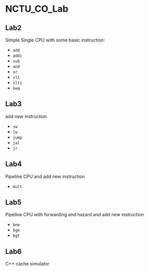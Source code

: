 # NCTU_CO_Lab
## Lab2
Simple Single CPU with some basic instruction:
* `add`
* `addi`
* `sub`
* `and`
* `or`
* `slt`
* `slti`
* `beq`
## Lab3
add new instruction 
* `sw`
* `lw`
* `jump`
* `jal`
* `jr`
## Lab4
Pipeline CPU and add new instruction
* `mult`
## Lab5
Pipeline CPU with forwarding and hazard and add new instruction
* `bne`
* `bge`
* `bgt`
## Lab6
C++ cache simulator